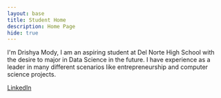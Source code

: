 ```yaml
---
layout: base
title: Student Home 
description: Home Page
hide: true
---
```


I'm Drishya Mody, I am an aspiring student at Del Norte High School with the desire to major in Data Science in the future. I have experience as a leader in many different scenarios like entrepreneurship and computer science projects.

[LinkedIn](https://www.linkedin.com/in/drishya-mody-20317b235/)

